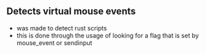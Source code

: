 ## Detects virtual mouse events 

+ was made to detect rust scripts
+ this is done through the usage of looking for a flag that is set by mouse_event or sendinput
